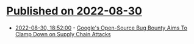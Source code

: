 # [Published on 2022-08-30](index.md)

* [2022-08-30, 18:52:00](https://tech.slashdot.org/story/22/08/30/1852211/googles-open-source-bug-bounty-aims-to-clamp-down-on-supply-chain-attacks?utm_source=rss1.0mainlinkanon&utm_medium=feed) - [Google's Open-Source Bug Bounty Aims To Clamp Down on Supply Chain Attacks](https://tech.slashdot.org/story/22/08/30/1852211/googles-open-source-bug-bounty-aims-to-clamp-down-on-supply-chain-attacks?utm_source=rss1.0mainlinkanon&utm_medium=feed)
